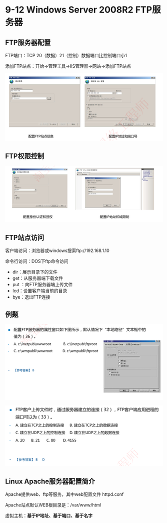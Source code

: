 # 9-12 Windows Server 2008R2 FTP服务器

## FTP服务器配置

FTP端口：TCP 20（数据）21（控制）数据端口比控制端口小1

添加FTP站点：开始→管理工具→IIS管理器→网站→添加FTP站点

![image-20230924205532674](./assets/image-20230924205532674.png)

## FTP权限控制

![image-20230924205556842](./assets/image-20230924205556842.png)

## FTP站点访问

客户端访问：浏览器或windows搜索ftp://192.168.1.10

命令行访问：DOS下ftp命令访问

- dir：展示目录下的文件
- get：从服务器端下载文件
- put ：向FTP服务器端上传文件
- lcd：设置客户端当前的目录
- bye：退出FTP连接

## 例题

![image-20230924205746134](./assets/image-20230924205746134.png)

![image-20230924205808615](./assets/image-20230924205808615.png)

## Linux Apache服务器配置简介

Apache提供web、ftp等服务，其中web配置文件 httpd.conf

Apache站点默认WEB根目录是：/var/www/html

虚拟主机：**基于IP地址、基于端口、基于名字**

